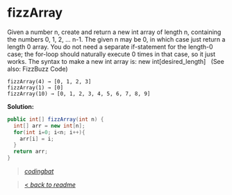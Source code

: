 # fizzArray

Given a number n, create and return a new int array of length n, containing the numbers 0, 1, 2, ... n-1. The given n may be 0, in which case just return a length 0 array. You do not need a separate if-statement for the length-0 case; the for-loop should naturally execute 0 times in that case, so it just works. The syntax to make a new int array is: new int[desired_length]   (See also: FizzBuzz Code)

```
fizzArray(4) → [0, 1, 2, 3]
fizzArray(1) → [0]
fizzArray(10) → [0, 1, 2, 3, 4, 5, 6, 7, 8, 9]
```

**Solution:**

```java
public int[] fizzArray(int n) {
  int[] arr = new int[n];
  for(int i=0; i<n; i++){
    arr[i] = i;
  }
  return arr;
}
```

> _[codingbat](https://codingbat.com/prob/p180920)_

> [< _back to readme_](/README.md)
